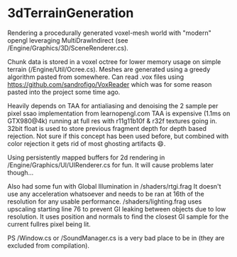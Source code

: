 # 3dTerrainGeneration

Rendering a procedurally generated voxel-mesh world with "modern" opengl leveraging MultiDrawIndirect (see /Engine/Graphics/3D/SceneRenderer.cs).

Chunk data is stored in a voxel octree for lower memory usage on simple terrain (/Engine/Util/Ocree.cs).
Meshes are generated using a greedy algorithm pasted from somewhere.
Can read .vox files using https://github.com/sandrofigo/VoxReader which was for some reason pasted into the project some time ago.

Heavily depends on TAA for antialiasing and denoising the 2 sample per pixel ssao implementation from learnopengl.com
TAA is expensive (1.1ms on GTX980@4k) running at full res with r11g11b10f & r32f textures going in. 
32bit float is used to store previous fragment depth for depth based rejection.
Not sure if this concept has been used before, but combined with color rejection it gets rid of most ghosting artifacts 😄.

Using persistently mapped buffers for 2d rendering in /Engine/Graphics/UI/UIRenderer.cs for fun.
It will cause problems later though...

Also had some fun with Global Illumination in /shaders/rtgi.frag
It doesn't use any acceleration whatsoever and needs to be ran at 16th of the resolution for any usable performance.
/shaders/lighting.frag uses upscaling starting line 76 to prevent GI leaking between objects due to low resolution.
It uses position and normals to find the closest GI sample for the current fullres pixel being lit.





PS /Window.cs or /SoundManager.cs is a very bad place to be in (they are excluded from compilation).
